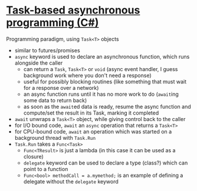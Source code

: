 # [Task-based asynchronous programming (C#)](https://docs.microsoft.com/en-us/dotnet/csharp/async)
Programming paradigm, using `Task<T>` objects
- similar to futures/promises
- `async` keyword is used to declare an asynchronous function, which runs alongside the caller
  - can return a `Task`, `Task<T>` or `void` (async event handler, I guess background work where you don't need a response)
  - useful for possibly blocking routines (like something that must wait for a response over a network)
  - an async function runs until it has no more work to do (`await`ing some data to return back)
  - as soon as the `await`ed data is ready, resume the async function and compute/set the result in its Task, marking it completed
- `await` unwraps a `Task<T>` object, while giving control back to the caller
- for I/O bound code, `await` an `async` operation that returns a `Task<T>` 
- for CPU-bound code, `await` an operation which was started on a background thread with `Task.Run`
- `Task.Run` takes a `Func<Task>`
  - `Func<TResult>` is just a lambda (in this case it can be used as a closure)
  - `delegate` keyword can be used to declare a type (class?) which can point to a function
  - `Func<bool> methodCall = a.mymethod;` is an example of defining a delegate without the `delegate` keyword
